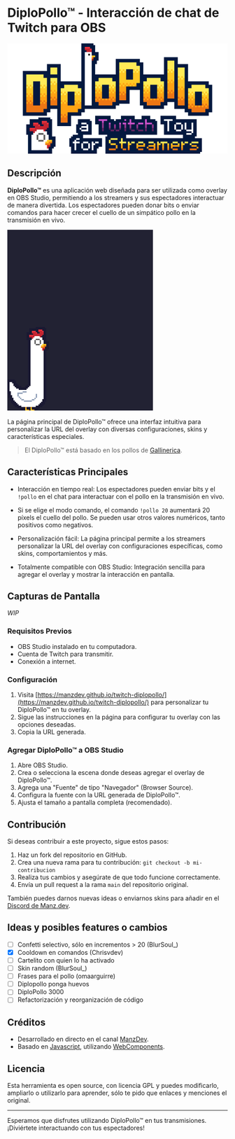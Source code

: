 # DiploPollo™ - Interacción de chat de Twitch para OBS

[![DiploPollo logo](./logo.png)](https://manzdev.github.io/twitch-diplopollo/)

## Descripción

**DiploPollo™** es una aplicación web diseñada para ser utilizada como overlay en OBS Studio, permitiendo a los streamers y sus espectadores interactuar de manera divertida. Los espectadores pueden donar bits o enviar comandos para hacer crecer el cuello de un simpático pollo en la transmisión en vivo.

![DiploPollo Demo](diplopollo.gif)

La página principal de DiploPollo™ ofrece una interfaz intuitiva para personalizar la URL del overlay con diversas configuraciones, skins y características especiales.

> El DiploPollo™ está basado en los pollos de [Gallinerica](https://manzdev.itch.io/gallinerica).

## Características Principales

- Interacción en tiempo real: Los espectadores pueden enviar bits y el `!pollo` en el chat para interactuar con el pollo en la transmisión en vivo.

- Si se elige el modo comando, el comando `!pollo 20` aumentará 20 píxels el cuello del pollo. Se pueden usar otros valores numéricos, tanto positivos como negativos.

- Personalización fácil: La página principal permite a los streamers personalizar la URL del overlay con configuraciones específicas, como skins, comportamientos y más.

- Totalmente compatible con OBS Studio: Integración sencilla para agregar el overlay y mostrar la interacción en pantalla.

## Capturas de Pantalla

*WIP*

### Requisitos Previos

- OBS Studio instalado en tu computadora.
- Cuenta de Twitch para transmitir.
- Conexión a internet.

### Configuración

1. Visita [https://manzdev.github.io/twitch-diplopollo/](https://manzdev.github.io/twitch-diplopollo/) para personalizar tu DiploPollo™ en tu overlay.
2. Sigue las instrucciones en la página para configurar tu overlay con las opciones deseadas.
3. Copia la URL generada.

### Agregar DiploPollo™ a OBS Studio

1. Abre OBS Studio.
2. Crea o selecciona la escena donde deseas agregar el overlay de DiploPollo™.
3. Agrega una "Fuente" de tipo "Navegador" (Browser Source).
4. Configura la fuente con la URL generada de DiploPollo™.
5. Ajusta el tamaño a pantalla completa (recomendado).

## Contribución

Si deseas contribuir a este proyecto, sigue estos pasos:

1. Haz un fork del repositorio en GitHub.
2. Crea una nueva rama para tu contribución: `git checkout -b mi-contribucion`
3. Realiza tus cambios y asegúrate de que todo funcione correctamente.
4. Envía un pull request a la rama `main` del repositorio original.

También puedes darnos nuevas ideas o enviarnos skins para añadir en el [Discord de Manz.dev](https://discord.manz.dev/).

## Ideas y posibles features o cambios

- [ ] Confetti selectivo, sólo en incrementos > 20 (BlurSoul_)
- [X] Cooldown en comandos (Chrisvdev)
- [ ] Cartelito con quien lo ha activado
- [ ] Skin random (BlurSoul_)
- [ ] Frases para el pollo (omaarguirre)
- [ ] Diplopollo ponga huevos
- [ ] DiploPollo 3000
- [ ] Refactorización y reorganización de código

## Créditos

- Desarrollado en directo en el canal [ManzDev](https://manz.dev/).
- Basado en [Javascript](https://lenguajejs.com/), utilizando [WebComponents](https://lenguajejs.com/webcomponents/).

## Licencia

Esta herramienta es open source, con licencia GPL y puedes modificarlo, ampliarlo o utilizarlo para aprender, sólo te pido que enlaces y menciones el original.

---

Esperamos que disfrutes utilizando DiploPollo™ en tus transmisiones. ¡Diviértete interactuando con tus espectadores!

